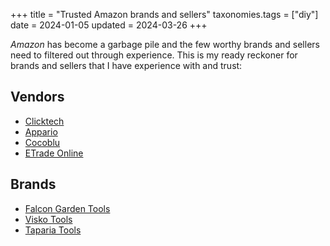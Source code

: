 +++
title = "Trusted Amazon brands and sellers"
taxonomies.tags = ["diy"]
date = 2024-01-05
updated = 2024-03-26
+++

_Amazon_ has become a garbage pile and the few worthy brands and sellers need to filtered out through experience. This is my ready reckoner for brands and sellers that I have experience with and trust:

## Vendors

* [Clicktech](https://www.amazon.in/l/27943762031?ie=UTF8&marketplaceID=A21TJRUUN4KGV&me=AH017Z3M1ZJ3T)
* [Appario](https://www.amazon.in/l/27943762031?ie=UTF8&marketplaceID=A21TJRUUN4KGV&me=A14CZOWI0VEHLG)
* [Cocoblu](https://www.amazon.in/l/27943762031?ie=UTF8&marketplaceID=A21TJRUUN4KGV&me=A1WYWER0W24N8S)
* [ETrade Online](https://www.amazon.in/l/27943762031?ie=UTF8&marketplaceID=A21TJRUUN4KGV&me=A2AL6IVND0I91F)
  
## Brands

* [Falcon Garden Tools](https://www.amazon.in/stores/FALCON/Homepage/page/1BE547AA-D59D-462D-AD7F-D86E28889179?ref_=cm_sw_r_cp_ud_ast_store_2EQ4ZA7Q8Y9KF5P3VG2Y)
* [Visko Tools](https://www.amazon.in/stores/ViskoTools/Homepage/page/AD0445EC-669F-43E5-B85D-9F635EF225C6?=&_encoding=UTF8&tag=arunkd1305-21&linkCode=ur2&linkId=d24bc7771ed915a9bfdd8bfe1f51decd&camp=3638&creative=24630&ref_=cm_sw_r_cp_ud_ast_store_CVAPZ4T94Z4KTNH1T7G2)
* [Taparia Tools](https://www.amazon.in/s?k=Taparia)
